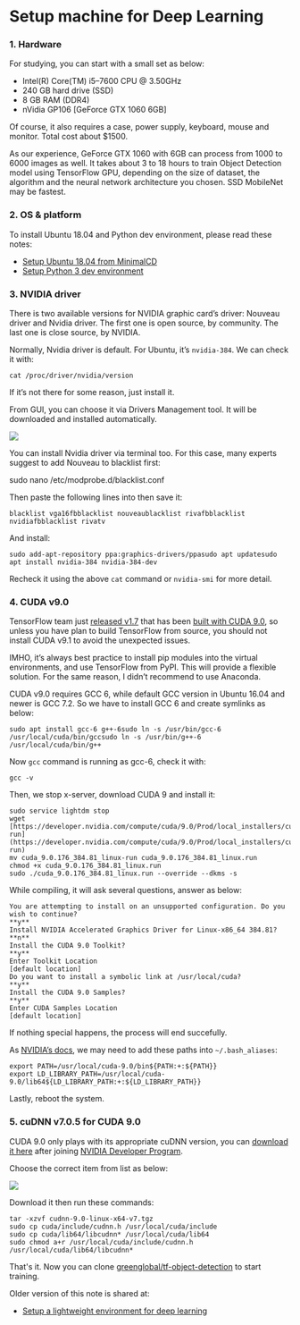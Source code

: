 # Setup machine for Deep Learning

### 1. Hardware

For studying, you can start with a small set as below:

-   Intel(R) Core(TM) i5–7600 CPU @ 3.50GHz
-   240 GB hard drive (SSD)
-   8 GB RAM (DDR4)
-   nVidia GP106 [GeForce GTX 1060 6GB]

Of course, it also requires a case, power supply, keyboard, mouse and monitor. Total cost about $1500.

As our experience, GeForce GTX 1060 with 6GB can process from 1000 to 6000 images as well.  It takes about 3 to 18 hours to train Object Detection model using TensorFlow GPU, depending on the size of dataset, the algorithm and the neural network architecture you chosen. SSD MobileNet may be fastest.

### 2. OS & platform

To install Ubuntu 18.04 and Python dev environment, please read these notes:

-   [Setup Ubuntu 18.04 from MinimalCD](https://github.com/greenglobal/ggml-docs/blob/master/setup_ubuntu_1804_from_minimalcd.md)
-   [Setup Python 3 dev environment](https://github.com/hoangtnm/TrainingServer-docs/blob/master/setup_python_3_dev_environment.md)

### 3. NVIDIA driver

There is two available versions for NVIDIA graphic card’s driver: Nouveau driver and Nvidia driver. The first one is open source, by community. The last one is close source, by NVIDIA.

Normally, Nvidia driver is default. For Ubuntu, it’s `nvidia-384`. We can check it with:

```
cat /proc/driver/nvidia/version
```

If it’s not there for some reason, just install it.

From GUI, you can choose it via Drivers Management tool. It will be downloaded and installed automatically.

![](https://cdn-images-1.medium.com/max/800/1*JrKer_82RJybSbiBFHLo8A.jpeg)

You can install Nvidia driver via terminal too. For this case, many experts suggest to add Nouveau to blacklist first:

sudo nano /etc/modprobe.d/blacklist.conf

Then paste the following lines into then save it:

```
blacklist vga16fbblacklist nouveaublacklist rivafbblacklist nvidiafbblacklist rivatv
```

And install:

```
sudo add-apt-repository ppa:graphics-drivers/ppasudo apt updatesudo apt install nvidia-384 nvidia-384-dev
```

Recheck it using the above `cat` command or `nvidia-smi` for more detail.

### 4. CUDA v9.0

TensorFlow team just [released v1.7](https://github.com/tensorflow/tensorflow/releases/tag/v1.7.0) that has been [built with CUDA 9.0](https://github.com/tensorflow/tensorflow/issues/15656), so unless you have plan to build TensorFlow from source, you should not install CUDA v9.1 to avoid the unexpected issues.

IMHO, it’s always best practice to install pip modules into the virtual environments, and use TensorFlow from PyPI. This will provide a flexible solution. For the same reason, I didn’t recommend to use Anaconda.

CUDA v9.0 requires GCC 6, while default GCC version in Ubuntu 16.04 and newer is GCC 7.2. So we have to install GCC 6 and create symlinks as below:

```
sudo apt install gcc-6 g++-6sudo ln -s /usr/bin/gcc-6 /usr/local/cuda/bin/gccsudo ln -s /usr/bin/g++-6 /usr/local/cuda/bin/g++
```

Now `gcc` command is running as gcc-6, check it with:

```
gcc -v
```

Then, we stop x-server, download CUDA 9 and install it:

```
sudo service lightdm stop  
wget [https://developer.nvidia.com/compute/cuda/9.0/Prod/local_installers/cuda_9.0.176_384.81_linux-run](https://developer.nvidia.com/compute/cuda/9.0/Prod/local_installers/cuda_9.0.176_384.81_linux-run)  
mv cuda_9.0.176_384.81_linux-run cuda_9.0.176_384.81_linux.run  
chmod +x cuda_9.0.176_384.81_linux.run  
sudo ./cuda_9.0.176_384.81_linux.run --override --dkms -s
```

While compiling, it will ask several questions, answer as below:

```
You are attempting to install on an unsupported configuration. Do you wish to continue?  
**y**  
Install NVIDIA Accelerated Graphics Driver for Linux-x86_64 384.81?  
**n**  
Install the CUDA 9.0 Toolkit?  
**y**  
Enter Toolkit Location  
[default location]  
Do you want to install a symbolic link at /usr/local/cuda?  
**y**  
Install the CUDA 9.0 Samples?  
**y**  
Enter CUDA Samples Location  
[default location]
```

If nothing special happens, the process will end succefully.

As [NVIDIA’s docs](http://docs.nvidia.com/cuda/cuda-installation-guide-linux/index.html#post-installation-actions), we may need to add these paths into `~/.bash_aliases`:

```
export PATH=/usr/local/cuda-9.0/bin${PATH:+:${PATH}}
export LD_LIBRARY_PATH=/usr/local/cuda-9.0/lib64${LD_LIBRARY_PATH:+:${LD_LIBRARY_PATH}}
```

Lastly, reboot the system.

### 5. cuDNN v7.0.5 for CUDA 9.0

CUDA 9.0 only plays with its appropriate cuDNN version, you can [download it here](https://developer.nvidia.com/cudnn) after joining [NVIDIA Developer Program](https://developer.nvidia.com/developer-program).

Choose the correct item from list as below:

![](https://cdn-images-1.medium.com/max/800/1*OHxg3vx5Xyui3GMoxiBepg.png)

Download it then run these commands:

```
tar -xzvf cudnn-9.0-linux-x64-v7.tgz  
sudo cp cuda/include/cudnn.h /usr/local/cuda/include  
sudo cp cuda/lib64/libcudnn* /usr/local/cuda/lib64  
sudo chmod a+r /usr/local/cuda/include/cudnn.h  
/usr/local/cuda/lib64/libcudnn*
```

That's it. Now you can clone [greenglobal/tf-object-detection](https://github.com/greenglobal/tf-object-detection) to start training.

Older version of this note is shared at:

- [Setup a lightweight environment for deep learning](https://medium.com/@ndaidong/setup-a-simple-environment-for-deep-learning-dc05c81c4914)

